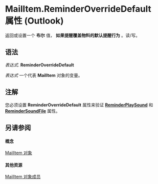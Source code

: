 
# MailItem.ReminderOverrideDefault 属性 (Outlook)

返回或设置一个 **布尔** 值， **如果提醒覆盖物料的默认提醒行为** 。读/写。


## 语法

 _表达式_. **ReminderOverrideDefault**

 _表达式_ 一个代表 **MailItem** 对象的变量。


## 注解

您必须设置 **ReminderOverrideDefault** 属性来验证 **[ReminderPlaySound](7fd10182-445f-2aa6-db9f-2534d66fe0ea.md)** 和 **[ReminderSoundFile](11c5ae79-1ce0-5890-1ba1-5a39a88ecc6b.md)** 属性。


## 另请参阅


#### 概念


[MailItem 对象](14197346-05d2-0250-fa4c-4a6b07daf25f.md)
#### 其他资源


[MailItem 对象成员](1094d7df-ee80-a4b0-5a21-db2979506e6b.md)